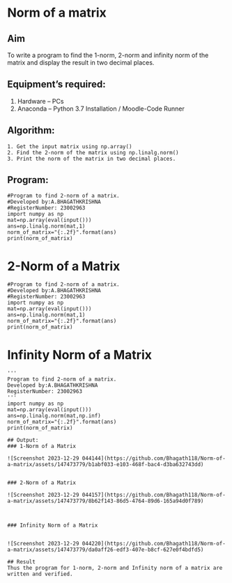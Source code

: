 # Norm of a matrix
## Aim
To write a program to find the 1-norm, 2-norm and infinity norm of the matrix and display the result in two decimal places.
## Equipment’s required:
1.	Hardware – PCs
2.	Anaconda – Python 3.7 Installation / Moodle-Code Runner
## Algorithm:
	1. Get the input matrix using np.array()   
    2. Find the 2-norm of the matrix using np.linalg.norm()
	3. Print the norm of the matrix in two decimal places.
## Program:
```
#Program to find 2-norm of a matrix.
#Developed by:A.BHAGATHKRISHNA
#RegisterNumber: 23002963
import numpy as np
mat=np.array(eval(input()))
ans=np.linalg.norm(mat,1)
norm_of_matrix="{:.2f}".format(ans)
print(norm_of_matrix)
```



# 2-Norm of a Matrix
```
#Program to find 2-norm of a matrix.
#Developed by:A.BHAGATHKRISHNA
#RegisterNumber: 23002963
import numpy as np
mat=np.array(eval(input()))
ans=np.linalg.norm(mat,1)
norm_of_matrix="{:.2f}".format(ans)
print(norm_of_matrix)
```




# Infinity Norm of a Matrix
```
'''
Program to find 2-norm of a matrix.
Developed by:A.BHAGATHKRISHNA
RegisterNumber: 23002963
'''
import numpy as np
mat=np.array(eval(input()))
ans=np.linalg.norm(mat,np.inf)
norm_of_matrix="{:.2f}".format(ans)
print(norm_of_matrix)
```





```
## Output:
### 1-Norm of a Matrix

![Screenshot 2023-12-29 044144](https://github.com/Bhagath118/Norm-of-a-matrix/assets/147473779/b1abf033-e103-468f-bac4-d3ba632743dd)


### 2-Norm of a Matrix

![Screenshot 2023-12-29 044157](https://github.com/Bhagath118/Norm-of-a-matrix/assets/147473779/8b62f143-86d5-4764-89d6-165a94d0f789)



### Infinity Norm of a Matrix


![Screenshot 2023-12-29 044220](https://github.com/Bhagath118/Norm-of-a-matrix/assets/147473779/da0aff26-edf3-407e-b8cf-627e0f4bdfd5)

## Result
Thus the program for 1-norm, 2-norm and Infinity norm of a matrix are written and verified.
